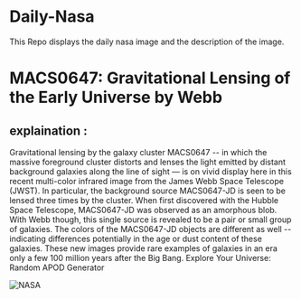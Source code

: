 # Daily-Nasa

This Repo displays the daily nasa image and the description of the image.

<!--NASA-->
# MACS0647: Gravitational Lensing of the Early Universe by Webb
## explaination :

Gravitational lensing by the galaxy cluster MACS0647 -- in which the massive foreground cluster distorts and lenses the light emitted by distant background galaxies along the line of sight — is on vivid display here in this recent multi-color infrared image from the James Webb Space Telescope (JWST).  In particular, the background source MACS0647-JD is seen to be lensed three times by the cluster.  When first discovered with the Hubble Space Telescope, MACS0647-JD was observed as an amorphous blob.  With Webb though, this single source is revealed to be a pair or small group of galaxies.  The colors of the MACS0647-JD objects are different as well -- indicating differences potentially in the age or dust content of these galaxies.  These new images provide rare examples of galaxies in an era only a few 100 million years after the Big Bang.   Explore Your Universe: Random APOD Generator

![NASA](https://apod.nasa.gov/apod/image/2301/MacsClusterLens_Webb_960.jpg)
<!--/NASA-->